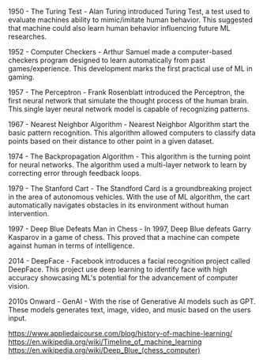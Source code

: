 1950 - The Turing Test - Alan Turing introduced Turing Test, a test used to evaluate machines ability to mimic/imitate human behavior. This suggested that machine could also learn human behavior influencing future ML researches.

1952 - Computer Checkers - Arthur Samuel made a computer-based checkers program designed to learn automatically from past games/experience. This development marks the first practical use of ML in gaming.

1957 - The Perceptron - Frank Rosenblatt introduced the Perceptron, the first neural network that simulate the thought process of the human brain. This single layer neural network model is capable of recognizing patterns.

1967 - Nearest Neighbor Algorithm - Nearest Neighbor Algorithm start the basic pattern recognition. This algorithm allowed computers to classify data points based on their distance to other point in a given dataset.

1974 - The Backpropagation Algorithm - This algorithm is the turning point for neural networks. The algorithm used a multi-layer network to learn by correcting error through feedback loops.

1979 - The Stanford Cart - The Standford Card is a groundbreaking project in the area of autonomous vehicles. With the use of ML algorithm, the cart automatically navigates obstacles in its environment without human intervention.

1997 - Deep Blue Defeats Man in Chess - In 1997, Deep Blue defeats Garry Kasparov in a game of chess. This proved that a machine can compete against human in terms of intelligence.

2014 - DeepFace - Facebook introduces a facial recognition project called DeepFace. This project use deep learning to identify face with high accuracy showcasing ML's potential for the advancement of computer vision.

2010s Onward - GenAI - With the rise of Generative AI models such as GPT. These models generates text, image, video, and music based on the users input.


https://www.appliedaicourse.com/blog/history-of-machine-learning/
https://en.wikipedia.org/wiki/Timeline_of_machine_learning
https://en.wikipedia.org/wiki/Deep_Blue_(chess_computer)	